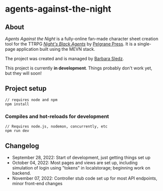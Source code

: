 # agents-against-the-night

## About
*Agents Against the Night* is a fully-online fan-made character sheet creation tool for the TTRPG [*Night's Black Agents*](https://pelgranepress.com/nights-black-agents/) by [Pelgrane Press](https://pelgranepress.com/). It is a single-page application built using the MEVN stack. 

The project was created and is managed by [Barbara Sledz](https://github.com/barbarasledz/).

This project is currently __**in development**__. Things probably don't work yet, but they will soon!

## Project setup
```
// requires node and npm
npm install
```

### Compiles and hot-reloads for development
```
// Requires node.js, nodemon, concurrently, etc
npm run dev
```


## Changelog
- September 28, 2022: Start of development, just getting things set up
- October 04, 2022: Most pages and views are set up, including simulation of login using "tokens" in localstorage; beginning work on backend.
- November 07, 2022: Controller stub code set up for most API endpoints, minor front-end changes